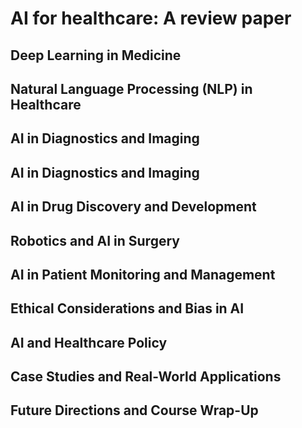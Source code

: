
<h1> AI for healthcare: A review paper</h1>





<h2> Deep Learning in Medicine </h2>

<h2>Natural Language Processing (NLP) in Healthcare </h2>

<h2> AI in Diagnostics and Imaging</h2> 

<h2> AI in Diagnostics and Imaging </h2>

<h2>AI in Drug Discovery and Development </h2> 

<h2> Robotics and AI in Surgery </h2>

<h2>AI in Patient Monitoring and Management </h2>

<h2>Ethical Considerations and Bias in AI </h2>

<h2>AI and Healthcare Policy </h2>

<h2>Case Studies and Real-World Applications </h2>

<h2> Future Directions and Course Wrap-Up </h2>
